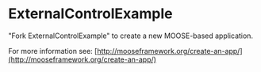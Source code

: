 ExternalControlExample
=====

"Fork ExternalControlExample" to create a new MOOSE-based application.

For more information see: [http://mooseframework.org/create-an-app/](http://mooseframework.org/create-an-app/)
